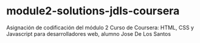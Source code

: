# module2-solutions-jdls-coursera
Asignación de codificación del módulo 2 Curso de Coursera: HTML, CSS y Javascript para desarrolladores web, alumno Jose De Los Santos
